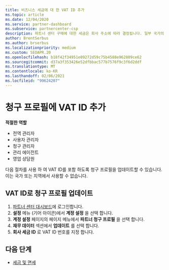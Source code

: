```yaml
---
title: 비즈니스 세금에 대 한 VAT ID 추가
ms.topic: article
ms.date: 12/04/2020
ms.service: partner-dashboard
ms.subservice: partnercenter-csp
description: 파트너 센터 구매에 대한 세금은 회사 주소에 따라 결정됩니다. 일부 국가의 기업은 해당 VAT 번호 또는 로컬 동급를 제공할 수 있습니다.
author: BrentSerbus
ms.author: brserbus
ms.localizationpriority: medium
ms.custom: SEOAPR.20
ms.openlocfilehash: b18f42f34951e09272d59c75b4588e962809ce62
ms.sourcegitcommit: d37a3f353426e52dfbbac577b7576f9c3f6d2ddf
ms.translationtype: MT
ms.contentlocale: ko-KR
ms.lasthandoff: 02/06/2021
ms.locfileid: "99624207"
---
```

# <a name="add-a-vat-id-to-your-billing-profile"></a>청구 프로필에 VAT ID 추가

**적절한 역할**

- 전역 관리자
- 사용자 관리자
- 청구 관리자
- 관리 에이전트
- 영업 상담원

다음 절차를 사용 하 여 VAT ID를 포함 하도록 청구 프로필을 업데이트할 수 있습니다. 이는 국가 또는 지역에서 사용할 수 없습니다.

## <a name="update-your-billing-profile-with-your-vat-id"></a>VAT ID로 청구 프로필 업데이트

1. [파트너 센터 대시보드](https://partner.microsoft.com/dashboard/)에 로그인합니다.
2. **설정** 메뉴 (기어 아이콘)에서 **계정 설정** 을 선택 합니다.
3. **계정 설정** 페이지의 페이지 메뉴에서 **파트너 청구 프로필** 을 선택 합니다.
4. **재무 데이터** 섹션에서 **업데이트** 를 선택 합니다.
5. **회사 세금 ID** 로 VAT ID 번호를 지정 합니다.

## <a name="next-steps"></a>다음 단계

- [세금 및 면세](tax-and-tax-exemptions.md)
